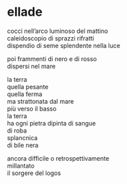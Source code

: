 # ellade

cocci nell’arco luminoso del mattino  
caleidoscopio di sprazzi rifratti  
dispendio di seme splendente nella luce

poi frammenti di nero e di rosso  
dispersi nel mare

la terra  
quella pesante  
quella ferma  
ma strattonata dal mare  
più verso il basso  
la terra  
ha ogni pietra dipinta di sangue  
di roba  
splancnica  
di bile nera

ancora difficile o retrospettivamente  
millantato  
il sorgere del logos
